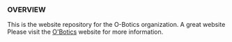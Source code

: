 ### OVERVIEW
This is the website repository for the O-Botics organization.
A great website
Please visit the [O'Botics](http://o-botics.org) website for more information.
